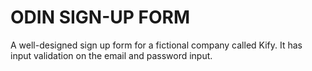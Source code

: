 # ODIN SIGN-UP FORM

A well-designed sign up form for a fictional company called Kify. It has input validation on the email and password input.
